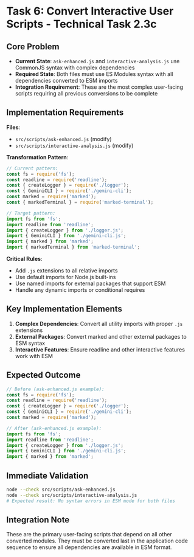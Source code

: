 # Task 6: Convert Interactive User Scripts - Technical Task 2.3c

## Core Problem

- **Current State**: `ask-enhanced.js` and `interactive-analysis.js` use CommonJS syntax with complex dependencies
- **Required State**: Both files must use ES Modules syntax with all dependencies converted to ESM imports
- **Integration Requirement**: These are the most complex user-facing scripts requiring all previous conversions to be complete

## Implementation Requirements

**Files**:
- `src/scripts/ask-enhanced.js` (modify)
- `src/scripts/interactive-analysis.js` (modify)

**Transformation Pattern**:

```javascript
// Current pattern:
const fs = require('fs');
const readline = require('readline');
const { createLogger } = require('./logger');
const { GeminiCLI } = require('./gemini-cli');
const marked = require('marked');
const { markedTerminal } = require('marked-terminal');

// Target pattern:
import fs from 'fs';
import readline from 'readline';
import { createLogger } from './logger.js';
import { GeminiCLI } from './gemini-cli.js';
import { marked } from 'marked';
import { markedTerminal } from 'marked-terminal';
```

**Critical Rules**:
- Add `.js` extensions to all relative imports
- Use default imports for Node.js built-ins
- Use named imports for external packages that support ESM
- Handle any dynamic imports or conditional requires

## Key Implementation Elements

1. **Complex Dependencies**: Convert all utility imports with proper `.js` extensions
2. **External Packages**: Convert marked and other external packages to ESM syntax
3. **Interactive Features**: Ensure readline and other interactive features work with ESM

## Expected Outcome

```javascript
// Before (ask-enhanced.js example):
const fs = require('fs');
const readline = require('readline');
const { createLogger } = require('./logger');
const { GeminiCLI } = require('./gemini-cli');
const marked = require('marked');

// After (ask-enhanced.js example):
import fs from 'fs';
import readline from 'readline';
import { createLogger } from './logger.js';
import { GeminiCLI } from './gemini-cli.js';
import { marked } from 'marked';
```

## Immediate Validation

```bash
node --check src/scripts/ask-enhanced.js
node --check src/scripts/interactive-analysis.js
# Expected result: No syntax errors in ESM mode for both files
```

## Integration Note

These are the primary user-facing scripts that depend on all other converted modules. They must be converted last in the application code sequence to ensure all dependencies are available in ESM format.
